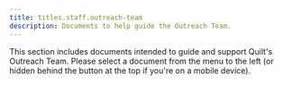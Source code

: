 ```yaml
---
title: titles.staff.outreach-team
description: Documents to help guide the Outreach Team.
---
```


This section includes documents intended to guide and support Quilt's Outreach Team. Please select a document from
the menu to the left (or hidden behind the button at the top if you're on a mobile device).
